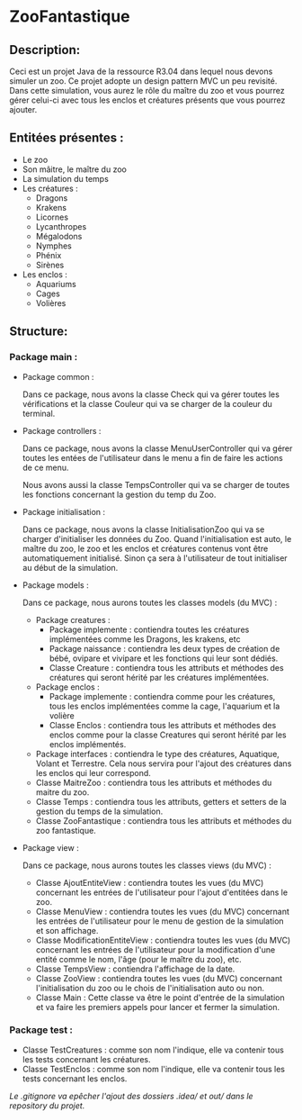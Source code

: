 # ZooFantastique

## Description:
Ceci est un projet Java de la ressource R3.04 dans lequel nous devons simuler un zoo. Ce projet adopte un design pattern MVC un peu revisité.
Dans cette simulation, vous aurez le rôle du maître du zoo et vous pourrez gérer celui-ci avec tous les enclos et créatures présents que vous pourrez ajouter.

## Entitées présentes :
- Le zoo
- Son mâitre, le maître du zoo
- La simulation du temps
- Les créatures :
  - Dragons
  - Krakens
  - Licornes
  - Lycanthropes
  - Mégalodons
  - Nymphes
  - Phénix
  - Sirènes
- Les enclos :
  - Aquariums
  - Cages
  - Volières

## Structure:

### Package main :
  - Package common :

    Dans ce package, nous avons la classe Check qui va gérer toutes les vérifications et la classe Couleur qui va se charger de la couleur du terminal.


  - Package controllers :
    
    Dans ce package, nous avons la classe MenuUserController qui va gérer toutes les entées de l'utilisateur dans le menu a fin de faire les actions de ce menu.

    Nous avons aussi la classe TempsController qui va se charger de toutes les fonctions concernant la gestion du temp du Zoo.


  - Package initialisation :

    Dans ce package, nous avons la classe InitialisationZoo qui va se charger d'initialiser les données du Zoo. Quand l'initialisation est auto, le maître du zoo, le zoo et les enclos et créatures contenus vont être automatiquement initialisé. Sinon ça sera à l'utilisateur de tout initialiser au début de la simulation.


  - Package models :
    
    Dans ce package, nous aurons toutes les classes models (du MVC) :

    - Package creatures :
      - Package implemente : contiendra toutes les créatures implémentées comme les Dragons, les krakens, etc
      - Package naissance : contiendra les deux types de création de bébé, ovipare et vivipare et les fonctions qui leur sont dédiés.
      - Classe Creature : contiendra tous les attributs et méthodes des créatures qui seront hérité par les créatures implémentées.
    - Package enclos :
      - Package implemente : contiendra comme pour les créatures, tous les enclos implémentées comme la cage, l'aquarium et la volière
      - Classe Enclos : contiendra tous les attributs et méthodes des enclos comme pour la classe Creatures qui seront hérité par les enclos implémentés.
    - Package interfaces : contiendra le type des créatures, Aquatique, Volant et Terrestre. Cela nous servira pour l'ajout des créatures dans les enclos qui leur correspond.
    - Classe MaitreZoo : contiendra tous les attributs et méthodes du maitre du zoo.
    - Classe Temps : contiendra tous les attributs, getters et setters de la gestion du temps de la simulation.
    - Classe ZooFantastique : contiendra tous les attributs et méthodes du zoo fantastique.


  - Package view :

    Dans ce package, nous aurons toutes les classes views (du MVC) :

    - Classe AjoutEntiteView : contiendra toutes les vues (du MVC) concernant les entrées de l'utilisateur pour l'ajout d'entitées dans le zoo.
    - Classe MenuView : contiendra toutes les vues (du MVC) concernant les entrées de l'utilisateur pour le menu de gestion de la simulation et son affichage.
    - Classe ModificationEntiteView : contiendra toutes les vues (du MVC) concernant les entrées de l'utilisateur pour la modification d'une entité comme le nom, l'âge (pour le maître du zoo), etc.
    - Classe TempsView : contiendra l'affichage de la date.
    - Classe ZooView : contiendra toutes les vues (du MVC) concernant l'initialisation du zoo ou le chois de l'initialisation auto ou non.
    - Classe Main : Cette classe va être le point d'entrée de la simulation et va faire les premiers appels pour lancer et fermer la simulation.

### Package test :
- Classe TestCreatures : comme son nom l'indique, elle va contenir tous les tests concernant les créatures.
- Classe TestEnclos : comme son nom l'indique, elle va contenir tous les tests concernant les enclos.


*Le .gitignore va epêcher l'ajout des dossiers .idea/ et out/ dans le repository du projet.*